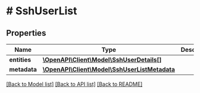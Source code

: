 # # SshUserList

## Properties

Name | Type | Description | Notes
------------ | ------------- | ------------- | -------------
**entities** | [**\OpenAPI\Client\Model\SshUserDetails[]**](SshUserDetails.md) |  |
**metadata** | [**\OpenAPI\Client\Model\SshUserListMetadata**](SshUserListMetadata.md) |  |

[[Back to Model list]](../../README.md#models) [[Back to API list]](../../README.md#endpoints) [[Back to README]](../../README.md)
